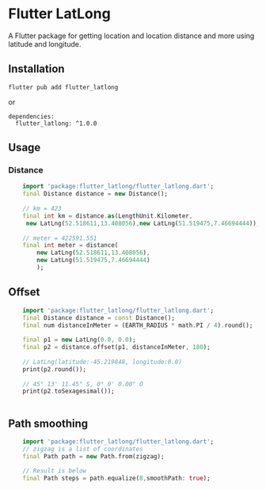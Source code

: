 # Flutter LatLong

A Flutter package for getting location and location distance and more using latitude and longitude.

## Installation

``` flutter pub add flutter_latlong ```

or


```
dependencies:
  flutter_latlong: ^1.0.0
```

## Usage


### Distance
```dart
    import 'package:flutter_latlong/flutter_latlong.dart';
    final Distance distance = new Distance();
    
    // km = 423
    final int km = distance.as(LengthUnit.Kilometer,
     new LatLng(52.518611,13.408056),new LatLng(51.519475,7.46694444));
    
    // meter = 422591.551
    final int meter = distance(
        new LatLng(52.518611,13.408056),
        new LatLng(51.519475,7.46694444)
        );

```

## Offset
```dart
    import 'package:flutter_latlong/flutter_latlong.dart';
    final Distance distance = const Distance();
    final num distanceInMeter = (EARTH_RADIUS * math.PI / 4).round();
    
    final p1 = new LatLng(0.0, 0.0);
    final p2 = distance.offset(p1, distanceInMeter, 180);
    
    // LatLng(latitude:-45.219848, longitude:0.0)
    print(p2.round());
    
    // 45° 13' 11.45" S, 0° 0' 0.00" O
    print(p2.toSexagesimal());
            
```

## Path smoothing
```dart
    import 'package:flutter_latlong/flutter_latlong.dart';
    // zigzag is a list of coordinates
    final Path path = new Path.from(zigzag);
    
    // Result is below
    final Path steps = path.equalize(8,smoothPath: true);
```